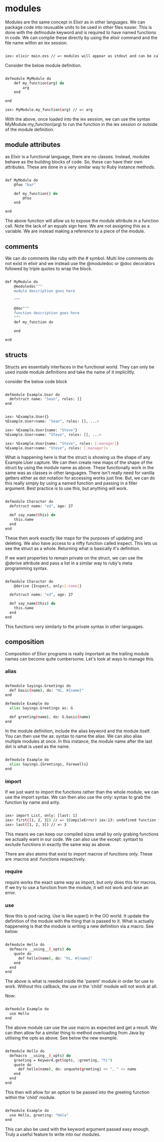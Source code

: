 # modules

Modules are the same concept in Elixir as in other languages. We can package code into reusuable units to be used in other files easier. This is done with the defmodule keyword and is required to have named functions in code. We can complie these directly by using the elixir command and the file name within an iex session.

```bash

iex> elixir main.exs // => modules will appear as stdout and can be called within the iex session

```

Consider the below module definition.

```bash

defmodule MyModule do
    def my_function(arg) do
        arg
    end

end

iex> MyModule.my_function(arg) // => arg

```

With the above, once loaded into the iex session, we can use the syntax MyModule.my_function(arg) to run the function in the iex session or outside of the module definition.

## module attributes

as Elixir is a functional language, there are no classes. Instead, modules behave as the building blocks of code. So, these can have their own attributes. These are done in a very similar way to Ruby instance methods.

```bash

def MyModule do
    @foo "bar"

    def my_function() do
        @foo
    end

end

```

The above function will allow us to expose the module attribute in a function call. Note the lack of an equals sign here. We are not assigning this as a variable. We are instead making a reference to a piece of the module.

## comments

We can do comments like ruby with the # symbol. Multi line comments do not exist in elixir and we instead use the @moduledoc or @doc decorators followed by triple quotes to wrap the block.

```bash

def MyModule do
    @moduledoc"""
    module description goes here

    """

    @doc"""
    function description goes here
    """
    def my_function do

    end

end


```

## structs

Structs are essentially interfaces in the functional world. They can only be used inside module definitions and take the name of it impliciltly. 

consider the below code block


```bash

defmodule Example.User do
  defstruct name: "Sean", roles: []
end


iex> %Example.User{}
%Example.User<name: "Sean", roles: [], ...>

iex> %Example.User{name: "Steve"}
%Example.User<name: "Steve", roles: [], ...>

iex> %Example.User{name: "Steve", roles: [:manager]}
%Example.User<name: "Steve", roles: [:manager]>

```

What is happening here is that the struct is showing us the shape of any Example.User capture. We can then create new maps of the shape of the struct by using the module name as above. These functionally work in the same was as classes in other languages. There isn't really need for vanilla getters either as dot notation for accessing works just fine. But, we can do this really simply by using a named function and passing in a filler argument. Best practice is to use this, but anything will work.


```bash

defmodule Character do
  defstruct name: "ed", age: 27

  def say_name(this) do
    this.name
  end
end


```

These then work exactly like maps for the purposes of updating and deleting. We also have access to a nifty function called inspect. This lets us see the struct as a whole. Returning what is basically it's definition.

If we want properties to remain private on the struct, we can use the @derive attribute and pass a list in a similar way to ruby's meta programming syntax.


```bash

defmodule Character do
    @derive {Inspect, only:[:name]}

  defstruct name: "ed", age: 27

  def say_name(this) do
    this.name
  end
end

```

This functions very similarly to the private syntax in other languages.


## composition

Composition of Elixir programs is really important as the trailing module names can become quite cumbersome. Let's look at ways to manage this.

### alias

```bash

defmodule Sayings.Greetings do
  def basic(name), do: "Hi, #{name}"
end

defmodule Example do
  alias Sayings.Greetings as: G

  def greeting(name), do: G.basic(name)
end

```

In the module definition, include the alias keyword and the module itself. You can then use the as: syntax to name the alias. We can also alias multiple modules at once. In this instance, the module name after the last dot is what is used as the name.

```bash

defmodule Example do
  alias Sayings.{Greetings, Farewells}
end

```


### import

If we just want to import the functions rather than the whole module, we can use the import syntax. We can then also use the only: syntax to grab the function by name and arity.

```bash

iex> import List, only: [last: 1]
iex> first([1, 2, 3]) // => (CompileError) iex:13: undefined function first/1
iex> last([1, 2, 3]) // => 3

```

This means we can keep our compiled sizes small by only grabing functions we actually want in our code. We can also use the except: syntaxt to exclude functions in exactly the same way as above.

There are also atoms that exist to import macros of functions only. These are :macros and :functions respectively.



### require

require works the exact same way as import, but only does this for macros. If we try to use a function from the module, it will not work and raise an error.


### use

Now this is pod racing. Use is like super() in the OO world. It update the definition of the module with the thing that is passed to it. What is actually happeneing is that the module is writing a new definition via a macro. See below:


```bash

defmodule Hello do
  defmacro __using__(_opts) do
    quote do
      def hello(name), do: "Hi, #{name}"
    end
  end
end

```

The above is what is needed inside the 'parent' module in order for use to work. Without this callback, the use in the 'child' module will not work at all.

Now:

```bash

defmodule Example do
  use Hello
end

```

The above module can use the use macro as expected and get a result. We can then allow for a similar thing to method overloading from Java by utilising the opts as above. See below the new example.


```bash

defmodule Hello do
  defmacro __using__(_opts) do
    greeting = Keyword.get(opts, :greeting, "hi")
    quote do
      def hello(name), do: unquote(greeting) <> ", " <> name
    end
  end
end


```

This then will allow for an option to be passed into the greeting function within the 'child' module.

```bash

defmodule Example do
  use Hello, greeting: "Hola"
end


```

This can also be used with the keyword argument passed easy enough. Truly a useful feature to write into our modules.